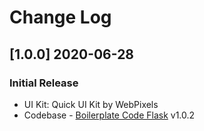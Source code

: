 # Change Log

## [1.0.0] 2020-06-28
### Initial Release

- UI Kit: Quick UI Kit by WebPixels
- Codebase - [Boilerplate Code Flask](https://github.com/app-generator/boilerplate-code-flask) v1.0.2
